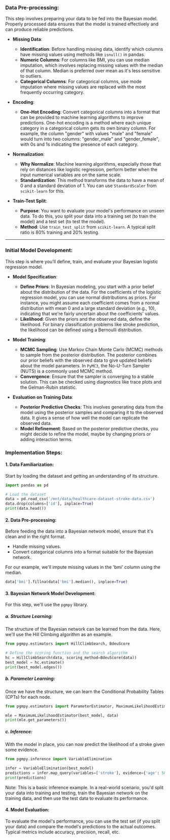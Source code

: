 ### **Data Pre-processing**:

This step involves preparing your data to be fed into the Bayesian model. Properly processed data ensures that the model is trained effectively and can produce reliable predictions.

- **Missing Data**:
  - **Identification**: Before handling missing data, identify which columns have missing values using methods like `isnull()` in pandas.
  - **Numeric Columns**: For columns like BMI, you can use median imputation, which involves replacing missing values with the median of that column. Median is preferred over mean as it's less sensitive to outliers.
  - **Categorical Columns**: For categorical columns, use mode imputation where missing values are replaced with the most frequently occurring category.

- **Encoding**:
  - **One-Hot Encoding**: Convert categorical columns into a format that can be provided to machine learning algorithms to improve predictions. One-hot encoding is a method where each unique category in a categorical column gets its own binary column. For example, the column "gender" with values "male" and "female" would turn into two columns: "gender\_male" and "gender\_female", with 0s and 1s indicating the presence of each category.

- **Normalization**:
  - **Why Normalize**: Machine learning algorithms, especially those that rely on distances like logistic regression, perform better when the input numerical variables are on the same scale.
  - **Standardization**: This method transforms the data to have a mean of 0 and a standard deviation of 1. You can use `StandardScaler` from `scikit-learn` for this.

- **Train-Test Split**:
  - **Purpose**: You want to evaluate your model's performance on unseen data. To do this, you split your data into a training set (to train the model) and a test set (to test the model).
  - **Method**: Use `train_test_split` from `scikit-learn`. A typical split ratio is 80% training and 20% testing.

---

### **Initial Model Development**:

This step is where you'll define, train, and evaluate your Bayesian logistic regression model.

- **Model Specification**:
  - **Define Priors**: In Bayesian modeling, you start with a prior belief about the distribution of the data. For the coefficients of the logistic regression model, you can use normal distributions as priors. For instance, you might assume each coefficient comes from a normal distribution with mean 0 and a large standard deviation (e.g., 10), indicating that we're fairly uncertain about the coefficients' values.
  - **Likelihood**: Given the priors and the observed data, define the likelihood. For binary classification problems like stroke prediction, the likelihood can be defined using a Bernoulli distribution.

- **Model Training**:
  - **MCMC Sampling**: Use Markov Chain Monte Carlo (MCMC) methods to sample from the posterior distribution. The posterior combines our prior beliefs with the observed data to give updated beliefs about the model parameters. In `PyMC3`, the No-U-Turn Sampler (NUTS) is a commonly used MCMC method.
  - **Convergence**: Ensure that the sampler is converging to a stable solution. This can be checked using diagnostics like trace plots and the Gelman-Rubin statistic.

- **Evaluation on Training Data**:
  - **Posterior Predictive Checks**: This involves generating data from the model using the posterior samples and comparing it to the observed data. It gives a sense of how well the model can replicate the observed data.
  - **Model Refinement**: Based on the posterior predictive checks, you might decide to refine the model, maybe by changing priors or adding interaction terms.


### Implementation Steps:

#### 1. **Data Familiarization**:

Start by loading the dataset and getting an understanding of its structure.

```python
import pandas as pd

# Load the dataset
data = pd.read_csv('/mnt/data/healthcare-dataset-stroke-data.csv')
data.drop(columns=['id'], inplace=True)
print(data.head())
```

#### 2. **Data Pre-processing**:

Before feeding the data into a Bayesian network model, ensure that it's clean and in the right format.

- Handle missing values.
- Convert categorical columns into a format suitable for the Bayesian network.

For our example, we'll impute missing values in the 'bmi' column using the median.

```python
data['bmi'].fillna(data['bmi'].median(), inplace=True)
```

#### 3. **Bayesian Network Model Development**:

For this step, we'll use the `pgmpy` library.

##### a. Structure Learning:

The structure of the Bayesian network can be learned from the data. Here, we'll use the Hill Climbing algorithm as an example.

```python
from pgmpy.estimators import HillClimbSearch, BdeuScore

# Define the scoring function and the search algorithm
hc = HillClimbSearch(data, scoring_method=BdeuScore(data))
best_model = hc.estimate()
print(best_model.edges())
```

##### b. Parameter Learning:

Once we have the structure, we can learn the Conditional Probability Tables (CPTs) for each node.

```python
from pgmpy.estimators import ParameterEstimator, MaximumLikelihoodEstimator

mle = MaximumLikelihoodEstimator(best_model, data)
print(mle.get_parameters())
```

##### c. Inference:

With the model in place, you can now predict the likelihood of a stroke given some evidence.

```python
from pgmpy.inference import VariableElimination

infer = VariableElimination(best_model)
predictions = infer.map_query(variables=['stroke'], evidence={'age': 50, 'gender': 'Male'})
print(predictions)
```

Note: This is a basic inference example. In a real-world scenario, you'd split your data into training and testing, train the Bayesian network on the training data, and then use the test data to evaluate its performance.

#### 4. **Model Evaluation**:

To evaluate the model's performance, you can use the test set (if you split your data) and compare the model's predictions to the actual outcomes. Typical metrics include accuracy, precision, recall, etc.
